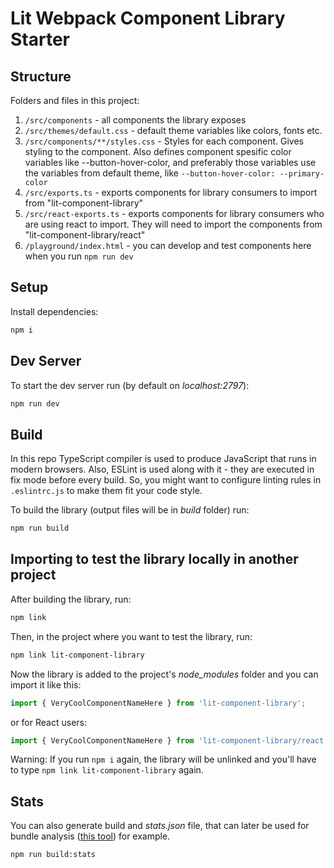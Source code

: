 # Lit Webpack Component Library Starter

## Structure

Folders and files in this project: 
1. `/src/components` - all components the library exposes 
2. `/src/themes/default.css` - default theme variables like colors, fonts etc. 
2. `/src/components/**/styles.css` - Styles for each component. Gives styling to the component. Also defines component spesific color variables like --button-hover-color, and preferably those variables use the variables from default theme, like `--button-hover-color: --primary-color`
3. `/src/exports.ts` - exports components for library consumers to import from "lit-component-library"
4. `/src/react-exports.ts` - exports components for library consumers who are using react to import. They will need to import the components from "lit-component-library/react"
5. `/playground/index.html` - you can develop and test components here when you run `npm run dev` 
## Setup

Install dependencies:

```bash
npm i
```

## Dev Server

To start the dev server run (by default on _localhost:2797_):

```bash
npm run dev
```

## Build

In this repo TypeScript compiler is used to produce JavaScript that runs in modern browsers. 
Also, ESLint is used along with it - they are executed in fix mode before every build.
So, you might want to configure linting rules in `.eslintrc.js` to make them fit your code style.

To build the library (output files will be in _build_ folder) run:

```bash
npm run build
```

## Importing to test the library locally in another project

After building the library, run:

```bash
npm link
```

Then, in the project where you want to test the library, run:

```bash
npm link lit-component-library
```

Now the library is added to the project's _node_modules_ folder and you can import it like this:

```javascript
import { VeryCoolComponentNameHere } from 'lit-component-library';
```

or for React users:

```javascript
import { VeryCoolComponentNameHere } from 'lit-component-library/react';
```

Warning: If you run `npm i` again, the library will be unlinked and you'll have to type `npm link lit-component-library` again.

## Stats

You can also generate build and _stats.json_ file, that can later be used for bundle analysis ([this tool](https://alexkuz.github.io/webpack-chart/)) for example.

```bash
npm run build:stats
```

